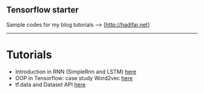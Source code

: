 ## Tensorflow starter


Sample codes for my blog tutorials --> [http://hadifar.net]

---
# Tutorials

- Introduction in RNN (SimpleRnn and LSTM) [here](http://hadifar.net/1396/%D8%B4%D8%A8%DA%A9%D9%87%E2%80%8C%D9%87%D8%A7%DB%8C-%D8%B9%D8%B5%D8%A8%DB%8C-%D8%A8%D8%A7%D8%B2%DA%AF%D8%B4%D8%AA%DB%8C-%D9%82%D8%B3%D9%85%D8%AA-%D8%A7%D9%88%D9%84/)
- OOP in Tensorflow: case study Word2vec [here](http://hadifar.net/1397/%DA%86%DA%AF%D9%88%D9%86%D9%87-%D8%AF%D8%B1-%D8%AA%D9%86%D8%B3%D9%88%D8%B1%D9%81%D9%84%D9%88-%D8%B4%DB%8C-%DA%AF%D8%B1%D8%A7-%DA%A9%D8%AF-%D8%A8%D8%B2%D9%86%DB%8C%D9%85%D8%9F/)
- tf.data and Dataset API [here](http://hadifar.net/1397/%da%86%da%af%d9%88%d9%86%d9%87-%d8%a7%d8%b2-tf-data-%d8%af%d8%b1-%d8%aa%d9%86%d8%b3%d9%88%d8%b1%d9%81%d9%84%d9%88-%d8%a7%d8%b3%d8%aa%d9%81%d8%a7%d8%af%d9%87-%da%a9%d9%86%db%8c%d9%85%d8%9f/)
